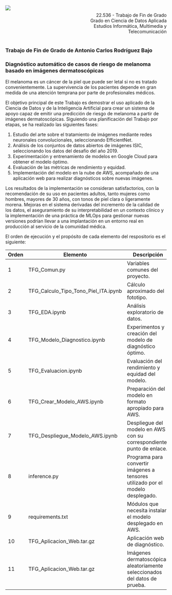 <div style="width: 100%; clear: both;">
<div style="float: left; width: 50%;">
<img src="http://www.uoc.edu/portal/_resources/common/imatges/marca_UOC/UOC_Masterbrand.jpg", align="left">
</div>
</div>
<div style="float: right; width: 50%;">
<p style="margin: 0; padding-top: 22px; text-align:right;">22.536 - Trabajo de Fin de Grado</p>
<p style="margin: 0; text-align:right;">Grado en Ciencia de Datos Aplicada</p>
<p style="margin: 0; text-align:right; padding-button: 100px;">Estudios Informática, Multimedia y Telecomunicación</p>
</div>
</div>
<div style="width: 100%; clear: both;">
<div style="width:100%;">&nbsp;</div>

### Trabajo de Fin de Grado de Antonio Carlos Rodríguez Bajo

### Diagnóstico automático de casos de riesgo de melanoma basado en imágenes dermatoscópicas
  
El melanoma es un cáncer de la piel que puede ser letal si no es tratado convenientemente. La supervivencia de los pacientes depende en gran medida de una atención temprana por parte de profesionales médicos. 
  
 El objetivo principal de este Trabajo es demostrar el uso aplicado de la Ciencia de Datos y de la Inteligencia Artificial para crear un sistema de apoyo capaz de emitir una predicción de riesgo de melanoma a partir de imágenes dermatoscópicas. Siguiendo una planificación del Trabajo por etapas, se ha realizado las siguientes fases: 
1. Estudio del arte sobre el tratamiento de imágenes mediante redes neuronales convolucionales, seleccionando EfficientNet. 
2. Análisis de los conjuntos de datos abiertos de imágenes ISIC, seleccionando los datos del desafío del año 2019. 
3. Experimentación y entrenamiento de modelos en Google Cloud para obtener el modelo óptimo. 
4. Evaluación de las métricas de rendimiento y equidad. 
5. Implementación del modelo en la nube de AWS, acompañado de una aplicación web para realizar diagnósticos sobre nuevas imágenes. 
  
Los resultados de la implementación se consideran satisfactorios, con la recomendación de su uso en pacientes adultos, tanto mujeres como hombres, mayores de 30 años, con tonos de piel clara o ligeramente morena. Mejoras en el sistema derivadas del incremento de la calidad de los datos, el aseguramiento de su interpretabilidad en un contexto clínico y la implementación de una práctica de MLOps para gestionar nuevas versiones podrían llevar a una implantación en un entorno real en producción al servicio de la comunidad médica.
  
El orden de ejecución y el propósito de cada elemento del respositorio es el siguiente:

| Orden | Elemento                             | Descripción                                                                     |
|-------|--------------------------------------|---------------------------------------------------------------------------------|  
|    1  | TFG_Comun.py                         | Variables comunes del proyecto.                                                 |
|    2  | TFG_Calculo_Tipo_Tono_Piel_ITA.ipynb | Cálculo aproximado del fototipo.                                                |
|    3  | TFG_EDA.ipynb                        | Análisis exploratorio de datos.                                                 |
|    4  | TFG_Modelo_Diagnostico.ipynb         | Experimentos y creación del modelo de diagnóstico óptimo.                       |
|    5  | TFG_Evaluacion.ipynb                 | Evaluación del rendimiento y equidad del modelo.                                |
|    6  | TFG_Crear_Modelo_AWS.ipynb           | Preparación del modelo en formato apropiado para AWS.                           |
|    7  | TFG_Despliegue_Modelo_AWS.ipynb      | Despliegue del modelo en AWS con su correspondiente punto de enlace.            |
|    8  | inference.py                         | Programa para convertir imágenes a tensores utilizado por el modelo desplegado. |
|    9  | requirements.txt                     | Módulos que necesita instalar el modelo desplegado en AWS.                      |
|   10  | TFG_Aplicacion_Web.tar.gz            | Aplicación web de diagnóstico.                                                  |
|   11  | TFG_Aplicacion_Web.tar.gz            | Imágenes dermatoscópicas aleatoriamente seleccionados del datos de prueba.      |

